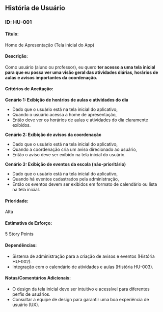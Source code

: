 ## História de Usuário
### ID: HU-001

#### Título:
Home de Apresentação (Tela inicial do App)

#### Descrição:
Como usuário (aluno ou professor), eu quero **ter acesso a uma tela inicial para que eu possa ver uma visão geral das atividades diárias, horários de aulas e avisos importantes da coordenação.**

#### Critérios de Aceitação:
**Cenário 1: Exibição de horários de aulas e atividades do dia**

- Dado que o usuário está na tela inicial do aplicativo,
- Quando o usuário acessa a home de apresentação,
- Então deve ver os horários de aulas e atividades do dia claramente exibidos.

**Cenário 2: Exibição de avisos da coordenação**

- Dado que o usuário está na tela inicial do aplicativo,
- Quando a coordenação cria um aviso direcionado ao usuário,
- Então o aviso deve ser exibido na tela inicial do usuário.

**Cenário 3: Exibição de eventos da escola (não-prioritário)**

- Dado que o usuário está na tela inicial do aplicativo,
- Quando há eventos cadastrados pela administração,
- Então os eventos devem ser exibidos em formato de calendário ou lista na tela inicial.

#### Prioridade:
Alta

#### Estimativa de Esforço:
5 Story Points

#### Dependências:
- Sistema de administração para a criação de avisos e eventos (História HU-002).
- Integração com o calendário de atividades e aulas (História HU-003).

#### Notas/Comentários Adicionais:
- O design da tela inicial deve ser intuitivo e acessível para diferentes perfis de usuários.
- Consultar a equipe de design para garantir uma boa experiência de usuário (UX).
